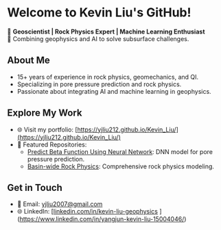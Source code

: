 # Welcome to Kevin Liu's GitHub!

🌟 **Geoscientist | Rock Physics Expert | Machine Learning Enthusiast**  
🚀 Combining geophysics and AI to solve subsurface challenges.

## About Me
- 15+ years of experience in rock physics, geomechanics, and QI.
- Specializing in pore pressure prediction and rock physics.
- Passionate about integrating AI and machine learning in geophysics.

## Explore My Work
- 🌐 Visit my portfolio: [https://yjliu212.github.io/Kevin_Liu/](https://yjliu212.github.io/Kevin_Liu/)
- 📂 Featured Repositories:
  - [Predict Beta Function Using Neural Network](https://github.com/yjliu212/Predict-Beta-Function-Using-Neural-Network): DNN model for pore pressure prediction.
  - [Basin-wide Rock Physics](https://github.com/yjliu212/Basin-wide_rock_physics): Comprehensive rock physics modeling.

## Get in Touch
- 📧 Email: [yjliu2007@gmail.com](mailto:yjliu2007@gmail.com)
- 🌐 LinkedIn: [[linkedin.com/in/kevin-liu-geophysics](https://www.linkedin.com/in/kevin-liu-geophysics)
](https://www.linkedin.com/in/yangjun-kevin-liu-15004046/)
